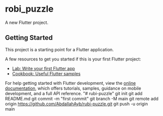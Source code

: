 # robi_puzzle

A new Flutter project.

## Getting Started

This project is a starting point for a Flutter application.

A few resources to get you started if this is your first Flutter project:

- [Lab: Write your first Flutter app](https://docs.flutter.dev/get-started/codelab)
- [Cookbook: Useful Flutter samples](https://docs.flutter.dev/cookbook)

For help getting started with Flutter development, view the
[online documentation](https://docs.flutter.dev/), which offers tutorials,
samples, guidance on mobile development, and a full API reference.
"# rubi-puzzle"  git init git add README.md git commit -m "first commit" git branch -M main git remote add origin https://github.com/AbdallahAyb/rubi-puzzle.git git push -u origin main
